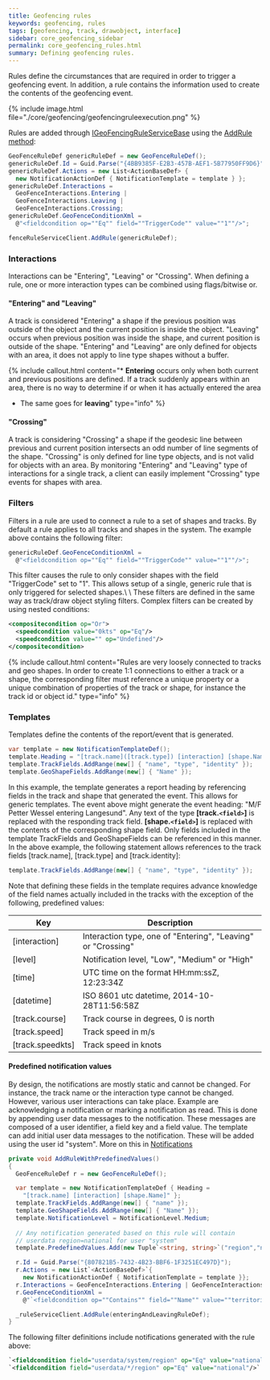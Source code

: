```yaml
---
title: Geofencing rules
keywords: geofencing, rules
tags: [geofencing, track, drawobject, interface]
sidebar: core_geofencing_sidebar
permalink: core_geofencing_rules.html
summary: Defining geofencing rules.
---
```


Rules define the circumstances that are required in order to trigger a geofencing event. In addition, a rule contains the information used to create the contents of the geofencing event. 

{% include image.html file="./core/geofencing/geofencingruleexecution.png" %}

Rules are added through [IGeoFencingRuleServiceBase](http://support.teleplanglobe.com/MariaGDKDoc/html/36DA80D0.htm) using the
[AddRule method](http://support.teleplanglobe.com/MariaGDKDoc/html/E6F88825.htm):

```csharp
GeoFenceRuleDef genericRuleDef = new GeoFenceRuleDef();
genericRuleDef.Id = Guid.Parse("{4BB9385F-E2B3-457B-AEF1-5B77950FF9D6}");
genericRuleDef.Actions = new List<ActionBaseDef> { 
  new NotificationActionDef { NotificationTemplate = template } };
genericRuleDef.Interactions = 
  GeoFenceInteractions.Entering | 
  GeoFenceInteractions.Leaving |
  GeoFenceInteractions.Crossing;
genericRuleDef.GeoFenceConditionXml = 
  @"<fieldcondition op=""Eq"" field=""TriggerCode"" value=""1""/>";

fenceRuleServiceClient.AddRule(genericRuleDef);
```



### Interactions

Interactions can be "Entering", "Leaving" or "Crossing". When defining a rule, one or more interaction types can be combined using flags/bitwise or.

#### "Entering" and "Leaving"

A track is considered "Entering" a shape if the previous position was outside of the object and the current position is inside the object. "Leaving" occurs when previous position was inside the shape, and current position is outside of the shape. "Entering" and "Leaving" are only defined for objects with an area, it does not apply to line type shapes without a buffer.

{% include callout.html content="*  **Entering** occurs only when both current and previous positions are defined. If a track suddenly appears within an area, there is no way to determine if or when it has actually entered the area<br/>

*  The same goes for **leaving**" type="info" %}


#### "Crossing"

A track is considering "Crossing" a shape if the geodesic line between previous and current position intersects an odd number of line segments of the shape. "Crossing" is only defined for line type objects, and is not valid for objects with an area. By monitoring "Entering" and "Leaving" type of interactions for a single track, a client can easily implement "Crossing" type events for shapes with area.


### Filters

Filters in a rule are used to connect a rule to a set of shapes and tracks. By default a rule applies to all tracks and shapes in the system. The example above contains the following filter:

```csharp
genericRuleDef.GeoFenceConditionXml = 
  @"<fieldcondition op=""Eq"" field=""TriggerCode"" value=""1""/>";
```
This filter causes the rule to only consider shapes with the field "TriggerCode" set to "1". This allows setup of a single, generic rule that is only triggered for selected shapes.\\ \\
These filters are defined in the same way as track/draw object styling filters. Complex filters can be created by using nested conditions:

```xml
<compositecondition op="Or">
  <speedcondition value="0kts" op="Eq"/>
  <speedcondition value="" op="Undefined"/>     
</compositecondition>
```

{% include callout.html content="Rules are very loosely connected to tracks and geo shapes. In order to create 1:1 connections to either a track or a shape, the corresponding filter must reference a unique property or a unique combination of properties of the track or shape, for instance the track id or object id." type="info" %}

### Templates

Templates define the contents of the report/event that is generated.

```csharp
var template = new NotificationTemplateDef();
template.Heading = "[track.name]([track.type]) [interaction] [shape.Name]";
template.TrackFields.AddRange(new[] { "name", "type", "identity" });
template.GeoShapeFields.AddRange(new[] { "Name" });
```

In this example, the template generates a report heading by referencing fields in the track and shape that generated the event. This allows for generic templates. The event above might generate the event heading: "M/F Petter Wessel entering Langesund". Any text of the type **[track.`<field>`]** is replaced with the responding track field. **[shape.`<field>`]** is replaced with the contents of the corresponding shape field. Only fields included in the template TrackFields and GeoShapeFields can be referenced in this manner. In the above example, the following statement allows references to the track fields [track.name], [track.type] and [track.identity]:

```csharp
template.TrackFields.AddRange(new[] { "name", "type", "identity" });
```

Note that defining these fields in the template requires advance knowledge of the field names actually included in the tracks with the exception of the following, predefined values:

 | Key              | Description                                                  | 
 | ---              | -----------                                                  | 
 | [interaction]    | Interaction type, one of "Entering", "Leaving" or "Crossing" | 
 | [level]          | Notification level, "Low", "Medium" or "High"                | 
 | [time]           | UTC time on the format HH:mm:ssZ, 12:23:34Z                  | 
 | [datetime]       | ISO 8601 utc datetime, 2014-10-28T11:56:58Z                  | 
 | [track.course]   | Track course in degrees, 0 is north                          | 
 | [track.speed]    | Track speed in m/s                                           | 
 | [track.speedkts] | Track speed in knots                                         | 

#### Predefined notification values

By design, the notifications are mostly static and cannot be changed. For instance, the track name or the interaction type cannot be changed. However, various user interactions can take place. Example are acknowledging a notification or marking a notification as read. This is done by appending user data messages to the notification. These messages are composed of a user identifier, a field key and a field value. The template can add initial user data messages to the notification. These will be added using the user id "system". More on this in [Notifications](./core_geofencing_notifications.html)

```csharp
private void AddRuleWithPredefinedValues()
{
  GeoFenceRuleDef r = new GeoFenceRuleDef();

  var template = new NotificationTemplateDef { Heading = 
    "[track.name] [interaction] [shape.Name]" };
  template.TrackFields.AddRange(new[] { "name" });
  template.GeoShapeFields.AddRange(new[] { "Name" });
  template.NotificationLevel = NotificationLevel.Medium;
  
  // Any notification generated based on this rule will contain
  // userdata region=national for user "system"
  template.PredefinedValues.Add(new Tuple`<string, string>`("region","national"));

  r.Id = Guid.Parse("{807821B5-7432-4B23-BBF6-1F3251EC497D}");
  r.Actions = new List`<ActionBaseDef>`{
    new NotificationActionDef { NotificationTemplate = template }};
  r.Interactions = GeoFenceInteractions.Entering | GeoFenceInteractions.Leaving;
  r.GeoFenceConditionXml = 
    @"`<fieldcondition op=""Contains"" field=""Name"" value=""territorialområde""/>`";

  _ruleServiceClient.AddRule(enteringAndLeavingRuleDef);
}
```
The following filter definitions include notifications generated with the rule above:

```xml
`<fieldcondition field="userdata/system/region" op="Eq" value="national"/>`
`<fieldcondition field="userdata/*/region" op="Eq" value="national"/>`
```



